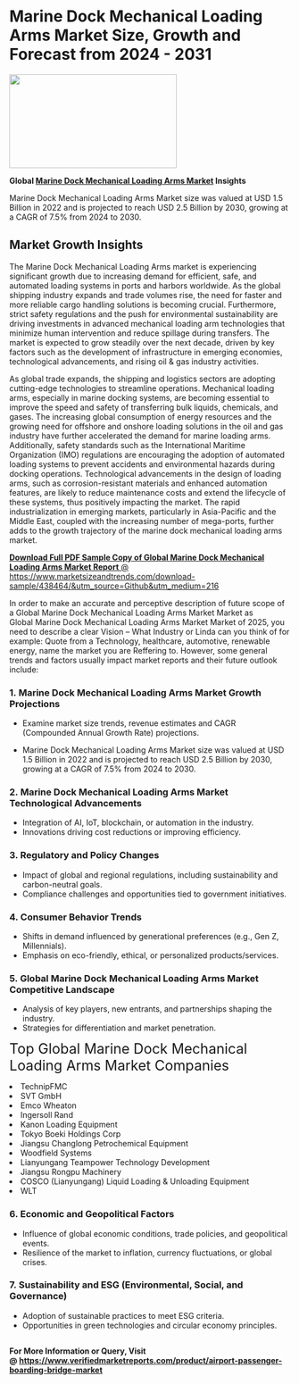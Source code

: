 <H1>Marine Dock Mechanical Loading Arms Market Size, Growth and Forecast from 2024 - 2031</H1><img class="aligncenter size-medium wp-image-584254" src="https://thirdeyenews.in/wp-content/uploads/2024/09/Global-Market-Research-300x168.jpeg" alt="" width="300" height="168" /><p><strong>Global&nbsp;<a href="https://www.marketsizeandtrends.com/download-sample/438464/&amp;utm_source=Github&utm_medium=216">Marine Dock Mechanical Loading Arms Market</a> Insights</strong></p><p>Marine Dock Mechanical Loading Arms Market size was valued at USD 1.5 Billion in 2022 and is projected to reach USD 2.5 Billion by 2030, growing at a CAGR of 7.5% from 2024 to 2030.</p><p><h2>Market Growth Insights</h2> <p>The Marine Dock Mechanical Loading Arms market is experiencing significant growth due to increasing demand for efficient, safe, and automated loading systems in ports and harbors worldwide. As the global shipping industry expands and trade volumes rise, the need for faster and more reliable cargo handling solutions is becoming crucial. Furthermore, strict safety regulations and the push for environmental sustainability are driving investments in advanced mechanical loading arm technologies that minimize human intervention and reduce spillage during transfers. The market is expected to grow steadily over the next decade, driven by key factors such as the development of infrastructure in emerging economies, technological advancements, and rising oil & gas industry activities.</p> <p><a href="#"></a></p> <p>As global trade expands, the shipping and logistics sectors are adopting cutting-edge technologies to streamline operations. Mechanical loading arms, especially in marine docking systems, are becoming essential to improve the speed and safety of transferring bulk liquids, chemicals, and gases. The increasing global consumption of energy resources and the growing need for offshore and onshore loading solutions in the oil and gas industry have further accelerated the demand for marine loading arms. Additionally, safety standards such as the International Maritime Organization (IMO) regulations are encouraging the adoption of automated loading systems to prevent accidents and environmental hazards during docking operations. Technological advancements in the design of loading arms, such as corrosion-resistant materials and enhanced automation features, are likely to reduce maintenance costs and extend the lifecycle of these systems, thus positively impacting the market. The rapid industrialization in emerging markets, particularly in Asia-Pacific and the Middle East, coupled with the increasing number of mega-ports, further adds to the growth trajectory of the marine dock mechanical loading arms market.</p> <p><a href="#"></p><p><span class=""><strong>Download Full PDF Sample Copy of Global Marine Dock Mechanical Loading Arms Market Report</strong> @ <a href="https://www.marketsizeandtrends.com/download-sample/438464/&amp;utm_source=Github&utm_medium=216" target="_blank">https://www.marketsizeandtrends.com/download-sample/438464/&amp;utm_source=Github&utm_medium=216</a></span></p><p>In order to make an accurate and perceptive description of future scope of a Global&nbsp;Marine Dock Mechanical Loading Arms Market Market as Global&nbsp;Marine Dock Mechanical Loading Arms Market Market of 2025, you need to describe a clear Vision &ndash; What Industry or Linda can you think of for example: Quote from a Technology, healthcare, automotive, renewable energy, name the market you are Reffering to. However, some general trends and factors usually impact market reports and their future outlook include:</p><h3>1.&nbsp;<strong>Marine Dock Mechanical Loading Arms Market Growth Projections</strong></h3><ul><li>Examine market size trends, revenue estimates and CAGR (Compounded Annual Growth Rate) projections.</li><li><p>Marine Dock Mechanical Loading Arms Market size was valued at USD 1.5 Billion in 2022 and is projected to reach USD 2.5 Billion by 2030, growing at a CAGR of 7.5% from 2024 to 2030.</p></li></ul><h3>2.&nbsp;<strong>Marine Dock Mechanical Loading Arms Market Technological Advancements</strong></h3><ul><li>Integration of AI, IoT, blockchain, or automation in the industry.</li><li>Innovations driving cost reductions or improving efficiency.</li></ul><h3>3.&nbsp;<strong>Regulatory and Policy Changes</strong></h3><ul><li>Impact of global and regional regulations, including sustainability and carbon-neutral goals.</li><li>Compliance challenges and opportunities tied to government initiatives.</li></ul><h3>4.&nbsp;<strong>Consumer Behavior Trends</strong></h3><ul><li>Shifts in demand influenced by generational preferences (e.g., Gen Z, Millennials).</li><li>Emphasis on eco-friendly, ethical, or personalized products/services.</li></ul><h3>5.&nbsp;<strong>Global Marine Dock Mechanical Loading Arms Market Competitive Landscape</strong></h3><ul><li>Analysis of key players, new entrants, and partnerships shaping the industry.</li><li>Strategies for differentiation and market penetration.</li></ul><p data-pm-slice="1 1 []"><span style="color: inherit; font-family: inherit; font-size: 25px;">Top Global Marine Dock Mechanical Loading Arms Market Companies</span></p><div class="" data-test-id=""><p><li>TechnipFMC</li><li> SVT GmbH</li><li> Emco Wheaton</li><li> Ingersoll Rand</li><li> Kanon Loading Equipment</li><li> Tokyo Boeki Holdings Corp</li><li> Jiangsu Changlong Petrochemical Equipment</li><li> Woodfield Systems</li><li> Lianyungang Teampower Technology Development</li><li> Jiangsu Rongpu Machinery</li><li> COSCO (Lianyungang) Liquid Loading & Unloading Equipment</li><li> WLT</li></p></div><h3>6.&nbsp;<strong>Economic and Geopolitical Factors</strong></h3><ul><li>Influence of global economic conditions, trade policies, and geopolitical events.</li><li>Resilience of the market to inflation, currency fluctuations, or global crises.</li></ul><h3>7.&nbsp;<strong>Sustainability and ESG (Environmental, Social, and Governance)</strong></h3><ul><li>Adoption of sustainable practices to meet ESG criteria.</li><li>Opportunities in green technologies and circular economy principles.</li></ul><h2><strong style="font-size: 14px;">For More Information or Query, Visit @&nbsp;</strong><a style="background-color: #ffffff; font-size: 14px;" href="https://www.marketsizeandtrends.com/report/marine-dock-mechanical-loading-arms-market/" target="_blank">https://www.verifiedmarketreports.com/product/airport-passenger-boarding-bridge-market</a></h2>
